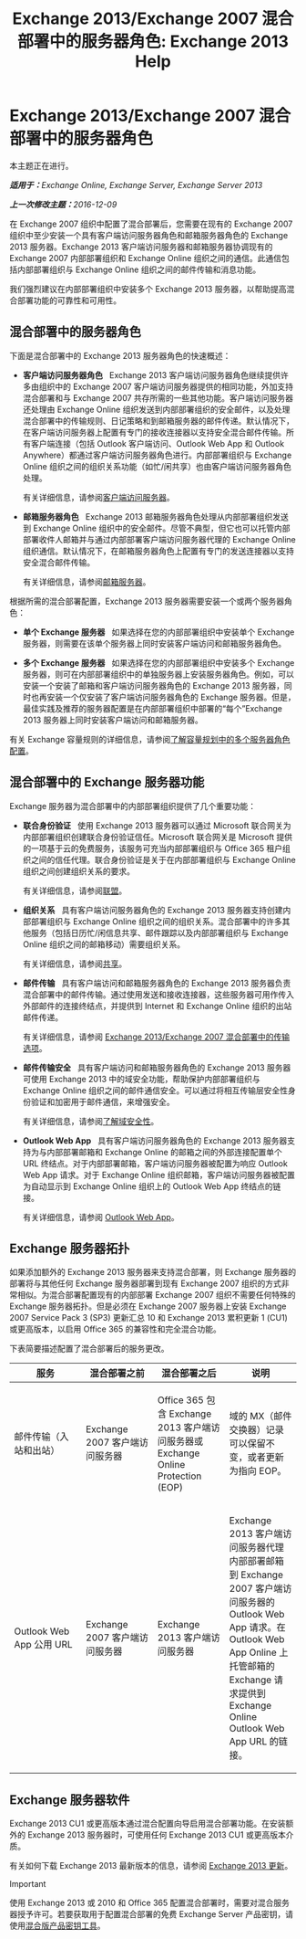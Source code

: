 ﻿---
title: 'Exchange 2013/Exchange 2007 混合部署中的服务器角色: Exchange 2013 Help'
TOCTitle: Exchange 2013/Exchange 2007 混合部署中的服务器角色
ms:assetid: d7104efe-6d2a-4260-bc4e-f05da477e30b
ms:mtpsurl: https://technet.microsoft.com/zh-cn/library/Dn151302(v=EXCHG.150)
ms:contentKeyID: 54652317
ms.date: 01/11/2018
mtps_version: v=EXCHG.150
ms.translationtype: HT
---

# Exchange 2013/Exchange 2007 混合部署中的服务器角色

本主题正在进行。  

_<strong>适用于：</strong>Exchange Online, Exchange Server, Exchange Server 2013_

_<strong>上一次修改主题：</strong>2016-12-09_

在 Exchange 2007 组织中配置了混合部署后，您需要在现有的 Exchange 2007 组织中至少安装一个具有客户端访问服务器角色和邮箱服务器角色的 Exchange 2013 服务器。Exchange 2013 客户端访问服务器和邮箱服务器协调现有的 Exchange 2007 内部部署组织和 Exchange Online 组织之间的通信。此通信包括内部部署组织与 Exchange Online 组织之间的邮件传输和消息功能。

我们强烈建议在内部部署组织中安装多个 Exchange 2013 服务器，以帮助提高混合部署功能的可靠性和可用性。

## 混合部署中的服务器角色

下面是混合部署中的 Exchange 2013 服务器角色的快速概述：

  - **客户端访问服务器角色**   Exchange 2013 客户端访问服务器角色继续提供许多由组织中的 Exchange 2007 客户端访问服务器提供的相同功能，外加支持混合部署和与 Exchange 2007 共存所需的一些其他功能。客户端访问服务器还处理由 Exchange Online 组织发送到内部部署组织的安全邮件，以及处理混合部署中的传输规则、日记策略和到邮箱服务器的邮件传递。默认情况下，在客户端访问服务器上配置有专门的接收连接器以支持安全混合邮件传输。所有客户端连接（包括 Outlook 客户端访问、Outlook Web App 和 Outlook Anywhere）都通过客户端访问服务器角色进行。内部部署组织与 Exchange Online 组织之间的组织关系功能（如忙/闲共享）也由客户端访问服务器角色处理。
    
    有关详细信息，请参阅[客户端访问服务器](https://technet.microsoft.com/zh-cn/library/dd298114\(v=exchg.150\))。

  - **邮箱服务器角色**   Exchange 2013 邮箱服务器角色处理从内部部署组织发送到 Exchange Online 组织中的安全邮件。尽管不典型，但它也可以托管内部部署收件人邮箱并与通过内部部署客户端访问服务器代理的 Exchange Online 组织通信。默认情况下，在邮箱服务器角色上配置有专门的发送连接器以支持安全混合邮件传输。
    
    有关详细信息，请参阅[邮箱服务器](https://technet.microsoft.com/zh-cn/library/jj150491\(v=exchg.150\))。

根据所需的混合部署配置，Exchange 2013 服务器需要安装一个或两个服务器角色：

  - **单个 Exchange 服务器**   如果选择在您的内部部署组织中安装单个 Exchange 服务器，则需要在该单个服务器上同时安装客户端访问和邮箱服务器角色。

  - **多个 Exchange 服务器**   如果选择在您的内部部署组织中安装多个 Exchange 服务器，则可在内部部署组织中的单独服务器上安装服务器角色。例如，可以安装一个安装了邮箱和客户端访问服务器角色的 Exchange 2013 服务器，同时也再安装一个仅安装了客户端访问服务器角色的 Exchange 服务器。但是，最佳实践及推荐的服务器配置是在内部部署组织中部署的“每个”Exchange 2013 服务器上同时安装客户端访问和邮箱服务器。

有关 Exchange 容量规则的详细信息，请参阅[了解容量规划中的多个服务器角色配置](http://go.microsoft.com/fwlink/?linkid=266576)。

## 混合部署中的 Exchange 服务器功能

Exchange 服务器为混合部署中的内部部署组织提供了几个重要功能：

  - **联合身份验证**   使用 Exchange 2013 服务器可以通过 Microsoft 联合网关为内部部署组织创建联合身份验证信任。Microsoft 联合网关是 Microsoft 提供的一项基于云的免费服务，该服务可充当内部部署组织与 Office 365 租户组织之间的信任代理。联合身份验证是关于在内部部署组织与 Exchange Online 组织之间创建组织关系的要求。
    
    有关详细信息，请参阅[联盟](https://technet.microsoft.com/zh-cn/library/dd335047\(v=exchg.150\))。

  - **组织关系**   具有客户端访问服务器角色的 Exchange 2013 服务器支持创建内部部署组织与 Exchange Online 组织之间的组织关系。混合部署中的许多其他服务（包括日历忙/闲信息共享、邮件跟踪以及内部部署组织与 Exchange Online 组织之间的邮箱移动）需要组织关系。
    
    有关详细信息，请参阅[共享](https://technet.microsoft.com/zh-cn/library/dd638083\(v=exchg.150\))。

  - **邮件传输**   具有客户端访问和邮箱服务器角色的 Exchange 2013 服务器负责混合部署中的邮件传输。通过使用发送和接收连接器，这些服务器可用作传入外部邮件的连接终结点，并提供到 Internet 和 Exchange Online 组织的出站邮件传递。
    
    有关详细信息，请参阅 [Exchange 2013/Exchange 2007 混合部署中的传输选项](transport-options-in-exchange-2013-exchange-2007-hybrid-deployments-exchange-2013-help.md)。

  - **邮件传输安全**   具有客户端访问和邮箱服务器角色的 Exchange 2013 服务器可使用 Exchange 2013 中的域安全功能，帮助保护内部部署组织与 Exchange Online 组织之间的邮件通信安全。可以通过将相互传输层安全性身份验证和加密用于邮件通信，来增强安全。
    
    有关详细信息，请参阅[了解域安全性](http://go.microsoft.com/fwlink/p/?linkid=266581)。

  - **Outlook Web App**   具有客户端访问服务器角色的 Exchange 2013 服务器支持为与内部部署邮箱和 Exchange Online 的邮箱之间的外部连接配置单个 URL 终结点。对于内部部署邮箱，客户端访问服务器被配置为响应 Outlook Web App 请求。对于 Exchange Online 组织邮箱，客户端访问服务器被配置为自动显示到 Exchange Online 组织上的 Outlook Web App 终结点的链接。
    
    有关详细信息，请参阅 [Outlook Web App](https://technet.microsoft.com/zh-cn/library/jj657718\(v=exchg.150\))。

## Exchange 服务器拓扑

如果添加额外的 Exchange 2013 服务器来支持混合部署，则 Exchange 服务器的部署将与其他任何 Exchange 服务器部署到现有 Exchange 2007 组织的方式非常相似。为混合部署配置现有的内部部署 Exchange 2007 组织不需要任何特殊的 Exchange 服务器拓扑。但是必须在 Exchange 2007 服务器上安装 Exchange 2007 Service Pack 3 (SP3) 更新汇总 10 和 Exchange 2013 累积更新 1 (CU1) 或更高版本，以启用 Office 365 的兼容性和完全混合功能。

下表简要描述配置了混合部署后的服务更改。


<table>
<colgroup>
<col style="width: 25%" />
<col style="width: 25%" />
<col style="width: 25%" />
<col style="width: 25%" />
</colgroup>
<thead>
<tr class="header">
<th>服务</th>
<th>混合部署之前</th>
<th>混合部署之后</th>
<th>说明</th>
</tr>
</thead>
<tbody>
<tr class="odd">
<td><p>邮件传输（入站和出站）</p></td>
<td><p>Exchange 2007 客户端访问服务器</p></td>
<td><p>Office 365 包含 Exchange 2013 客户端访问服务器或 Exchange Online Protection (EOP)</p></td>
<td><p>域的 MX（邮件交换器）记录可以保留不变，或者更新为指向 EOP。</p></td>
</tr>
<tr class="even">
<td><p>Outlook Web App 公用 URL</p></td>
<td><p>Exchange 2007 客户端访问服务器</p></td>
<td><p>Exchange 2013 客户端访问服务器</p></td>
<td><p>Exchange 2013 客户端访问服务器代理内部部署邮箱到 Exchange 2007 客户端访问服务器的 Outlook Web App 请求。在 Outlook Web App Online 上托管邮箱的 Exchange 请求提供到 Exchange Online Outlook Web App URL 的链接。</p></td>
</tr>
</tbody>
</table>


## Exchange 服务器软件

Exchange 2013 CU1 或更高版本通过混合配置向导启用混合部署功能。在安装额外的 Exchange 2013 服务器时，可使用任何 Exchange 2013 CU1 或更高版本介质。

有关如何下载 Exchange 2013 最新版本的信息，请参阅 [Exchange 2013 更新](http://technet.microsoft.com/library/jj907309)。

> [!IMPORTANT]
> 使用 Exchange 2013 或 2010 和 Office 365 配置混合部署时，需要对混合服务器授予许可。若要获取用于配置混合部署的免费 Exchange Server 产品密钥，请使用<a href="https://aka.ms/hybridkey">混合版产品密钥工具</a>。

